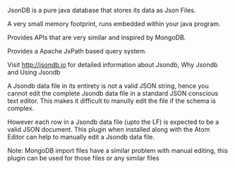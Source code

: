 JsonDB is a pure java database that stores its data as Json Files.

A very small memory footprint, runs embedded within your java program.

Provides APIs that are very similar and inspired by MongoDB.

Provides a Apache JxPath based query system.

Visit http://jsondb.io for detailed information about Jsondb, Why Jsondb and Using Jsondb


A Jsondb data file in its entirety is not a valid JSON string, hence you cannot edit the complete Jsondb data file in a standard JSON conscious text editor. This makes it difficult to manully edit the file if the schema is complex.

However each row in a Jsondb data file (upto the LF) is expected to be a valid JSON document. This plugin when installed along with the Atom Editor can help to manually edit a Jsondb data file.

Note: MongoDB import files have a similar problem with manual editing, this plugin can be used for those files or any similar files

